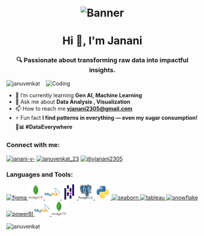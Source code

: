 <h1 align="center">
    <img src="https://boffinsacademy.com/wp-content/uploads/2024/05/Data-Science-Course-in-Nagpur-1.png" 
         alt="Banner" 
         width="100%" 
         style="height: 250px; object-fit: cover;" />
</h1>


<h1 align="center">Hi 👋, I'm Janani</h1>
<h3 align="center">🔍 Passionate about transforming raw data into impactful insights.</h3>

<img align="right" alt="Coding" width="400" src="https://encrypted-tbn0.gstatic.com/images?q=tbn:ANd9GcQ7Hz4Cyb3TuEYannh7eI3jkm9LPsdop7FIxQ&s" />

<p align="left"> <img src="https://komarev.com/ghpvc/?username=januvenkat&label=Profile%20views&color=0e75b6&style=flat" alt="januvenkat" /> </p>

- 🌱 I’m currently learning **Gen AI, Machine Learning**  
- 💬 Ask me about **Data Analysis , Visualization**  
- 📫 How to reach me **vjanani2305@gmail.com**  
- ⚡ Fun fact **I find patterns in everything — even my sugar consumption!🍬📊 #DataEverywhere**  

<h3 align="left">Connect with me:</h3>
<p align="left">
<a href="https://linkedin.com/in/janani-v-" target="blank"><img align="center" src="https://raw.githubusercontent.com/rahuldkjain/github-profile-readme-generator/master/src/images/icons/Social/linked-in-alt.svg" alt="janani-v-" height="30" width="40" /></a>
<a href="https://kaggle.com/januvenkat_23" target="blank"><img align="center" src="https://raw.githubusercontent.com/rahuldkjain/github-profile-readme-generator/master/src/images/icons/Social/kaggle.svg" alt="januvenkat_23" height="30" width="40" /></a>
<a href="https://www.hackerearth.com/@vjanani2305" target="blank"><img align="center" src="https://raw.githubusercontent.com/rahuldkjain/github-profile-readme-generator/master/src/images/icons/Social/hackerearth.svg" alt="@vjanani2305" height="30" width="40" /></a>
</p>

<h3 align="left">Languages and Tools:</h3>
<p align="left">
<a href="https://www.figma.com/" target="_blank" rel="noreferrer"> <img src="https://www.vectorlogo.zone/logos/figma/figma-icon.svg" alt="figma" width="40" height="40"/> </a> 
<a href="https://www.mongodb.com/" target="_blank" rel="noreferrer"> <img src="https://raw.githubusercontent.com/devicons/devicon/master/icons/mongodb/mongodb-original-wordmark.svg" alt="mongodb" width="40" height="40"/> </a> 
<a href="https://www.mysql.com/" target="_blank" rel="noreferrer"> <img src="https://raw.githubusercontent.com/devicons/devicon/master/icons/mysql/mysql-original-wordmark.svg" alt="mysql" width="40" height="40"/> </a> 
<a href="https://pandas.pydata.org/" target="_blank" rel="noreferrer"> <img src="https://raw.githubusercontent.com/devicons/devicon/2ae2a900d2f041da66e950e4d48052658d850630/icons/pandas/pandas-original.svg" alt="pandas" width="40" height="40"/> </a> 
<a href="https://www.postgresql.org" target="_blank" rel="noreferrer"> <img src="https://raw.githubusercontent.com/devicons/devicon/master/icons/postgresql/postgresql-original-wordmark.svg" alt="postgresql" width="40" height="40"/> </a> 
<a href="https://www.python.org" target="_blank" rel="noreferrer"> <img src="https://raw.githubusercontent.com/devicons/devicon/master/icons/python/python-original.svg" alt="python" width="40" height="40"/> </a> 
<a href="https://seaborn.pydata.org/" target="_blank" rel="noreferrer"> <img src="https://seaborn.pydata.org/_images/logo-mark-lightbg.svg" alt="seaborn" width="40" height="40"/> </a> 
<a href="https://www.tableau.com/" target="_blank" rel="noreferrer"> <img src="https://logos-world.net/wp-content/uploads/2021/10/Tableau-Emblem.png" alt="tableau" width="40" height="40"/> </a>
<a href="https://www.snowflake.com/" target="_blank" rel="noreferrer"> <img src="https://upload.wikimedia.org/wikipedia/commons/thumb/f/ff/Snowflake_Logo.svg/2560px-Snowflake_Logo.svg.png" alt="snowflake" width="60" height="40"/> </a>
<a href="https://powerbi.microsoft.com/" target="_blank" rel="noreferrer"> <img src="https://upload.wikimedia.org/wikipedia/commons/c/cf/New_Power_BI_Logo.svg" alt="powerBI" width="40" height="40"/> </a>
<a href="https://www.w3schools.com/sql/" target="_blank" rel="noreferrer"> <img src="https://raw.githubusercontent.com/devicons/devicon/master/icons/mysql/mysql-original-wordmark.svg" alt="SQL" width="40" height="40"/> </a>
<a href="https://www.mongodb.com/nosql-explained" target="_blank" rel="noreferrer"> <img src="https://raw.githubusercontent.com/devicons/devicon/master/icons/mongodb/mongodb-original-wordmark.svg" alt="NoSQL" width="40" height="40"/> </a>  
</p>


<p><img align="center" src="https://github-readme-stats.vercel.app/api/top-langs?username=januvenkat&show_icons=true&locale=en&layout=compact" alt="januvenkat" /></p>
